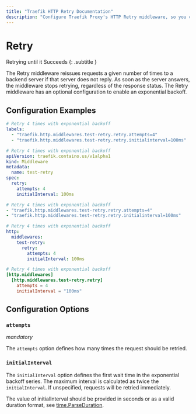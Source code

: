 ```yaml
---
title: "Traefik HTTP Retry Documentation"
description: "Configure Traefik Proxy's HTTP Retry middleware, so you can retry requests to a backend server until it succeeds. Read the technical documentation."
---
```


# Retry

Retrying until it Succeeds
{: .subtitle }

<!--
TODO: add schema
-->

The Retry middleware reissues requests a given number of times to a backend server if that server does not reply.
As soon as the server answers, the middleware stops retrying, regardless of the response status.
The Retry middleware has an optional configuration to enable an exponential backoff.

## Configuration Examples

```yaml tab="Docker & Swarm"
# Retry 4 times with exponential backoff
labels:
  - "traefik.http.middlewares.test-retry.retry.attempts=4"
  - "traefik.http.middlewares.test-retry.retry.initialinterval=100ms"
```

```yaml tab="Kubernetes"
# Retry 4 times with exponential backoff
apiVersion: traefik.containo.us/v1alpha1
kind: Middleware
metadata:
  name: test-retry
spec:
  retry:
    attempts: 4
    initialInterval: 100ms
```

```yaml tab="Consul Catalog"
# Retry 4 times with exponential backoff
- "traefik.http.middlewares.test-retry.retry.attempts=4"
- "traefik.http.middlewares.test-retry.retry.initialinterval=100ms"
```

```yaml tab="File (YAML)"
# Retry 4 times with exponential backoff
http:
  middlewares:
    test-retry:
      retry:
        attempts: 4
        initialInterval: 100ms
```

```toml tab="File (TOML)"
# Retry 4 times with exponential backoff
[http.middlewares]
  [http.middlewares.test-retry.retry]
    attempts = 4
    initialInterval = "100ms"
```

## Configuration Options

### `attempts`

_mandatory_

The `attempts` option defines how many times the request should be retried.

### `initialInterval`

The `initialInterval` option defines the first wait time in the exponential backoff series. The maximum interval is
calculated as twice the `initialInterval`. If unspecified, requests will be retried immediately.

The value of initialInterval should be provided in seconds or as a valid duration format, see [time.ParseDuration](https://golang.org/pkg/time/#ParseDuration).
